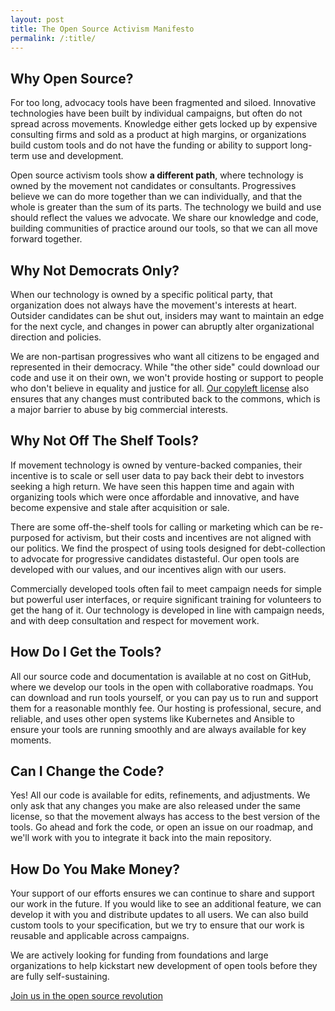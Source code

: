```yaml
---
layout: post
title: The Open Source Activism Manifesto
permalink: /:title/
---
```


## Why Open Source?

For too long, advocacy tools have been fragmented and siloed. Innovative technologies have been built by individual campaigns, but often do not spread across movements. Knowledge either gets locked up by expensive consulting firms and sold as a product at high margins, or organizations build custom tools and do not have the funding or ability to support long-term use and development.

Open source activism tools show __a different path__, where technology is owned by the movement not candidates or consultants. Progressives believe we can do more together than we can individually, and that the whole is greater than the sum of its parts. The technology we build and use should reflect the values we advocate. We share our knowledge and code, building communities of practice around our tools, so that we can all move forward together.

## Why Not Democrats Only?

When our technology is owned by a specific political party, that organization does not always have the movement's interests at heart. Outsider candidates can be shut out, insiders may want to maintain an edge for the next cycle, and changes in power can abruptly alter organizational direction and policies.

We are non-partisan progressives who want all citizens to be engaged and represented in their democracy. While "the other side" could download our code and use it on their own, we won't provide hosting or support to people who don't believe in equality and justice for all. <a href="https://opensource.org/osd">Our copyleft license</a> also ensures that any changes must contributed back to the commons, which is a major barrier to abuse by big commercial interests.

## Why Not Off The Shelf Tools?

If movement technology is owned by venture-backed companies, their incentive is to scale or sell user data to pay back their debt to investors seeking a high return. We have seen this happen time and again with organizing tools which were once affordable and innovative, and have become expensive and stale after acquisition or sale.

There are some off-the-shelf tools for calling or marketing which can be re-purposed for activism, but their costs and incentives are not aligned with our politics. We find the prospect of using tools designed for debt-collection to advocate for progressive candidates distasteful. Our open tools are developed with our values, and our incentives align with our users.

Commercially developed tools often fail to meet campaign needs for simple but powerful user interfaces, or require significant training for volunteers to get the hang of it. Our technology is developed in line with campaign needs, and with deep consultation and respect for movement work.

## How Do I Get the Tools?

All our source code and documentation is available at no cost on GitHub, where we develop our tools in the open with collaborative roadmaps. You can download and run tools yourself, or you can pay us to run and support them for a reasonable monthly fee. Our hosting is professional, secure, and reliable, and uses other open systems like Kubernetes and Ansible to ensure your tools are running smoothly and are always available for key moments.

## Can I Change the Code?

Yes! All our code is available for edits, refinements, and adjustments. We only ask that any changes you make are also released under the same license, so that the movement always has access to the best version of the tools. Go ahead and fork the code, or open an issue on our roadmap, and we'll work with you to integrate it back into the main repository.

## How Do You Make Money?

Your support of our efforts ensures we can continue to share and support our work in the future. If you would like to see an additional feature, we can develop it with you and distribute updates to all users. We can also build custom tools to your specification, but we try to ensure that our work is reusable and applicable across campaigns.

We are actively looking for funding from foundations and large organizations to help kickstart new development of open tools before they are fully self-sustaining.

<a href="{{site.url}}{{site.baseurl}}/contact/" class="special">Join us in the open source revolution</a>